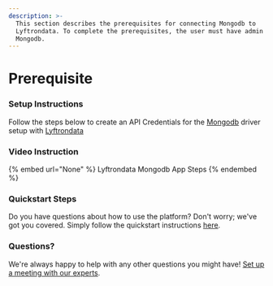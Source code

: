 ```yaml
---
description: >-
  This section describes the prerequisites for connecting Mongodb to
  Lyftrondata. To complete the prerequisites, the user must have admin access to
  Mongodb.
---
```


# Prerequisite

<mark style="color:blue;"></mark>

### Setup Instructions

Follow the steps below to create an API Credentials for the [Mongodb](None) driver setup with [Lyftrondata](https://www.lyftrondata.com)

### Video Instruction

{% embed url="None" %}
Lyftrondata Mongodb App Steps
{% endembed %}

### Quickstart Steps

Do you have questions about how to use the platform? Don't worry; we've got you covered. Simply follow the quickstart instructions [here](README.md).

### Questions? <a href="#questions" id="questions"></a>

We're always happy to help with any other questions you might have! [Set up a meeting with our experts](https://www.lyftrondata.com/book-a-meeting/).

